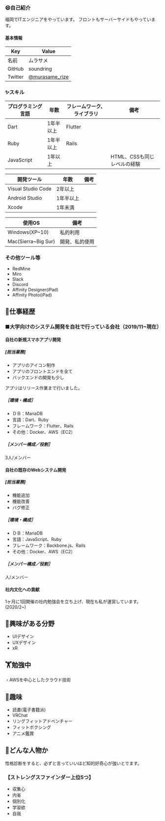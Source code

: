 ### 😄自己紹介
福岡でITエンジニアをやっています。
フロントもサーバーサイドもやっています。

#### 基本情報
|  Key  |  Value  |
| ---- | ---- |
|  名前  |  ムラサメ  |
|  GitHub  |  soundring  |
|  Twitter  |  [@murasame_rize](https://twitter.com/murasame_rize)  |

 ### ✨スキル
|  プログラミング言語  |  年数  |  フレームワーク、ライブラリ  |  備考  |
| ---- | ---- | ---- | ---- |
|  Dart  |  1年半以上  |  Flutter  |    |
|  Ruby  | 1年半以上  |  Rails  |    |
|  JavaScript  | 1年以上  |    |  HTML、CSSも同じレベルの経験  |

|   開発ツール  |  年数  |  備考  |
| ---- | ---- | ---- |
|  Visual Studio Code	  |  2年以上  |    |
|  Android Studio	  |  1年半以上  |    |
|  Xcode  |  1年未満  |    |

|   使用OS  |  備考  |
| ---- | ---- |
|  Windows(XP~10) |  私的利用  |
|  Mac(Sierra~Big Sur)  |  開発、私的使用  |

### その他ツール等
- RedMine
- Miro
- Slack
- Discord
- Affinity Designer(iPad)
- Affinity Photo(iPad)

## 🔭仕事経歴
### ■大学向けのシステム開発を自社で行っている会社（2019/11~現在）
#### 自社の新規スマホアプリ開発
##### [担当業務]
- アプリのアイコン制作
- アプリのフロントエンドを全て
- バックエンドの開発も少し

アプリはリリース作業まで行いました。

##### ［環境・構成］
- ＤＢ：MariaDB
- 言語：Dart、Ruby
- フレームワーク：Flutter、Rails
- その他：Docker、AWS（EC2）

##### ［メンバー構成／役割］ 
3人/メンバー

#### 自社の既存のWebシステム開発
##### [担当業務]
- 機能追加
- 機能改善
- バグ修正 

##### ［環境・構成］
- ＤＢ：MariaDB
- 言語：JavaScript、Ruby
- フレームワーク：Backbone.js、Rails
- その他：Docker、AWS（EC2）

##### ［メンバー構成／役割］ 
人/メンバー

#### 社内文化への貢献
1ヶ月に1回開催の社内勉強会を立ち上げ、現在も私が運営しています。(2020/2~)

## 👀興味がある分野
- UIデザイン
- UXデザイン
- xR

## 🏋️勉強中
・AWSを中心としたクラウド技術

## 💖趣味
- 読書(電子書籍派)
- VRChat
- リングフィットアドベンチャー
- フィットボクシング
- アニメ鑑賞

## 🐰どんな人物か
性格診断をすると、必ずと言っていいほど知的好奇心が強いとでます。

### 【ストレングスファインダー上位5つ】
- 収集心
- 内省
- 個別化
- 学習欲
- 自我
